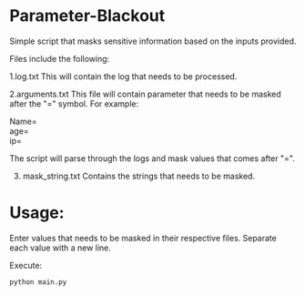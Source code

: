 # Parameter-Blackout
Simple script that masks sensitive information based on the inputs provided.


Files include the following:

1.log.txt
This will contain the log that needs to be processed.

2.arguments.txt
This file will contain parameter that needs to be masked after the "=" symbol. For example:

Name= <br/>
age=<br/>
ip=<br/>

The script will parse through the logs and mask values that comes after "=". 

3. mask_string.txt
Contains the strings that needs to be masked.

# Usage:

Enter values that needs to be masked in their respective files. Separate each value with a new line. 

Execute:
```
python main.py
```
